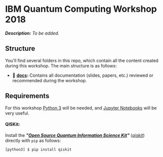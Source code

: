 # IBM Quantum Computing Workshop 2018

***Description:** To be added.*

## Structure

You'll find several folders in this repo, which contain all the content created during this workshop. The main structure is as follows:

- 📁 **[docs](https://github.com/RodolfoFerro/IBMQC18/tree/master/docs):** Contains all documentation (slides, papers, etc.) reviewed or recommended during the workshop.

## Requirements

For this workshop [Python 3](https://www.python.org/) will be needed, and [Jupyter Notebooks](http://jupyter.org/) will be very useful.

#### QISKit:

Install the ***"[Open Source Quantum Information Science Kit](https://qiskit.org/)"*** (*[qiskit](https://qiskit.org/)*) directly with `pip` as follows:

```bash
[python3] $ pip install qiskit
```
